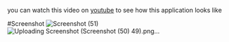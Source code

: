 you can watch this video on [youtube](https://youtu.be/3lwNO_437LE)
to see how this application looks like

#Screenshot
![Screenshot (51)](https://user-images.githubusercontent.com/35177448/231985353-ad485fb7-f2c1-4d2a-8001-44e6b556cc5c.png)
![Uploading Screenshot (![Screenshot (50)](https://user-images.githubusercontent.com/35177448/231985333-4190cba1-9f50-4cf2-99ff-219bd27ff703.png)
49).png…]()
